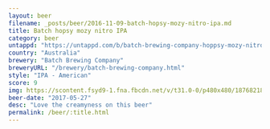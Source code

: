 ```yaml
---
layout: beer
filename: _posts/beer/2016-11-09-batch-hopsy-mozy-nitro-ipa.md
title: Batch hopsy mozy nitro IPA
category: beer
untappd: "https://untappd.com/b/batch-brewing-company-hoppsy-mozy-nitro-ipa/1207350"
country: "Australia"
brewery: "Batch Brewing Company"
breweryURL: "/brewery/batch-brewing-company.html"
style: "IPA - American"
score: 9
img: https://scontent.fsyd9-1.fna.fbcdn.net/v/t31.0-0/p480x480/18768218_10155251932578745_4098101029380240409_o.jpg?_nc_cat=101&_nc_sid=e007fa&_nc_ohc=ChnKD8nVTm4AX_9XhHW&_nc_ht=scontent.fsyd9-1.fna&tp=6&oh=4592b115729d6bddbe76ddca636edee7&oe=5F93FFD7
beer-date: "2017-05-27"
desc: "Love the creamyness on this beer"
permalink: /beer/:title.html
---
```

